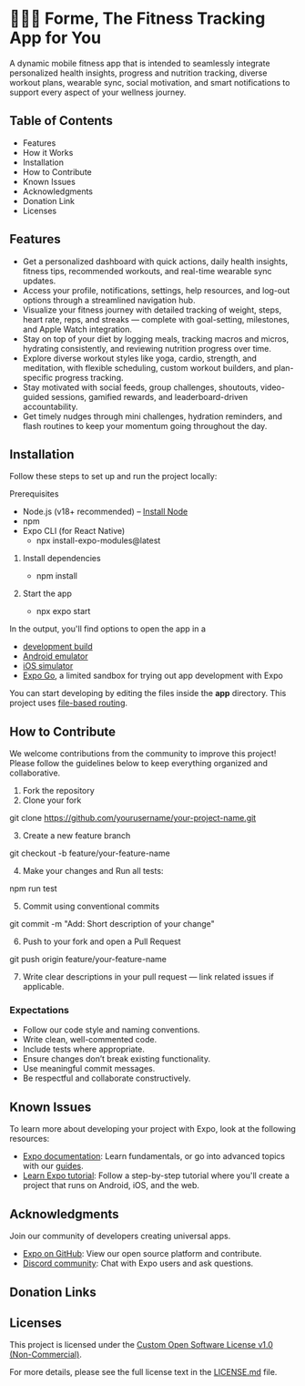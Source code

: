 # 🏃🏾💨 Forme, The Fitness Tracking App for You 

A dynamic mobile fitness app that is intended to seamlessly integrate personalized health insights, progress and nutrition tracking, diverse workout plans, wearable sync, social motivation, and smart notifications to support every aspect of your wellness journey.

## Table of Contents
- Features
- How it Works
- Installation
- How to Contribute
- Known Issues
- Acknowledgments
- Donation Link
- Licenses

## Features
- Get a personalized dashboard with quick actions, daily health insights, fitness tips, recommended workouts, and real-time wearable sync updates.
- Access your profile, notifications, settings, help resources, and log-out options through a streamlined navigation hub.
- Visualize your fitness journey with detailed tracking of weight, steps, heart rate, reps, and streaks — complete with goal-setting, milestones, and Apple Watch integration.
- Stay on top of your diet by logging meals, tracking macros and micros, hydrating consistently, and reviewing nutrition progress over time.
- Explore diverse workout styles like yoga, cardio, strength, and meditation, with flexible scheduling, custom workout builders, and plan-specific progress tracking.
- Stay motivated with social feeds, group challenges, shoutouts, video-guided sessions, gamified rewards, and leaderboard-driven accountability.
- Get timely nudges through mini challenges, hydration reminders, and flash routines to keep your momentum going throughout the day.

## Installation
Follow these steps to set up and run the project locally:

Prerequisites
- Node.js (v18+ recommended) – [Install Node](https://nodejs.org/)
- npm
- Expo CLI (for React Native)
   - npx install-expo-modules@latest

1. Install dependencies
   - npm install

2. Start the app
   - npx expo start

In the output, you'll find options to open the app in a

- [development build](https://docs.expo.dev/develop/development-builds/introduction/)
- [Android emulator](https://docs.expo.dev/workflow/android-studio-emulator/)
- [iOS simulator](https://docs.expo.dev/workflow/ios-simulator/)
- [Expo Go](https://expo.dev/go), a limited sandbox for trying out app development with Expo

You can start developing by editing the files inside the **app** directory. This project uses [file-based routing](https://docs.expo.dev/router/introduction).

## How to Contribute

We welcome contributions from the community to improve this project! Please follow the guidelines below to keep everything organized and collaborative.

1. Fork the repository
2. Clone your fork

git clone https://github.com/yourusername/your-project-name.git

3. Create a new feature branch

git checkout -b feature/your-feature-name

4. Make your changes and Run all tests:

npm run test

5. Commit using conventional commits

git commit -m "Add: Short description of your change"

6. Push to your fork and open a Pull Request

git push origin feature/your-feature-name

7. Write clear descriptions in your pull request — link related issues if applicable.

### Expectations

- Follow our code style and naming conventions.
- Write clean, well-commented code.
- Include tests where appropriate.
- Ensure changes don’t break existing functionality.
- Use meaningful commit messages.
- Be respectful and collaborate constructively.

## Known Issues

To learn more about developing your project with Expo, look at the following resources:

- [Expo documentation](https://docs.expo.dev/): Learn fundamentals, or go into advanced topics with our [guides](https://docs.expo.dev/guides).
- [Learn Expo tutorial](https://docs.expo.dev/tutorial/introduction/): Follow a step-by-step tutorial where you'll create a project that runs on Android, iOS, and the web.

## Acknowledgments

Join our community of developers creating universal apps.

- [Expo on GitHub](https://github.com/expo/expo): View our open source platform and contribute.
- [Discord community](https://chat.expo.dev): Chat with Expo users and ask questions.

## Donation Links

## Licenses

This project is licensed under the [Custom Open Software License v1.0 (Non-Commercial)](LICENSE.md).

For more details, please see the full license text in the [LICENSE.md](LICENSE.md) file.
